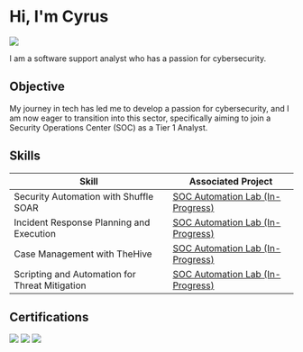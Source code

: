 # Hi, I'm Cyrus
<a href="https://linkedin.com](https://www.linkedin.com/in/cyrusolinger/"><img src="https://img.shields.io/badge/-LinkedIn-0072b1?&style=for-the-badge&logo=linkedin&logoColor=white" /></a>

I am a software support analyst who has a passion for cybersecurity.

## Objective

My journey in tech has led me to develop a passion for cybersecurity, and I am now eager to transition into this sector, specifically aiming to join a Security Operations Center (SOC) as a Tier 1 Analyst.

## Skills

| Skill                                         | Associated Project         |
|-----------------------------------------------|----------------------------|
| Security Automation with Shuffle SOAR         | <a href="https://github.com/cyrusolinger/SOC-Automation-Lab.git" target="_blank">SOC Automation Lab (In-Progress)</a>|
| Incident Response Planning and Execution      | <a href="https://github.com/cyrusolinger/SOC-Automation-Lab.git" target="_blank">SOC Automation Lab (In-Progress)</a>|
| Case Management with TheHive                  | <a href="https://github.com/cyrusolinger/SOC-Automation-Lab.git" target="_blank">SOC Automation Lab (In-Progress)</a>|
| Scripting and Automation for Threat Mitigation | <a href="https://github.com/cyrusolinger/SOC-Automation-Lab.git" target="_blank">SOC Automation Lab (In-Progress)</a>|

<!---
## Skills
[Provide skills and associated project. Make sure to hyperlink the project - Remove this afterwards]]

| Skill                                         | Associated Project         |
|-----------------------------------------------|----------------------------|
| SIEM Implementation and Log Analysis          | <a href="https://google.com">Detection Lab</a>|
| Network Traffic Monitoring and Attack Detection | <a href="https://google.com">Detection Lab</a>|
| Security Automation with Shuffle SOAR         | SOC Automation Lab|
| Incident Response Planning and Execution      | SOC Automation Lab|
| Case Management with TheHive                  | SOC Automation Lab|
| Scripting and Automation for Threat Mitigation | SOC Automation Lab|

## Tools
[Provide tools and break them down into categories. Use ChatGPT to help create the link - Remove this afterwards]]

### Network
<div>
    <img src="https://img.shields.io/badge/-Wireshark-1679A7?&style=for-the-badge&logo=Wireshark&logoColor=white" />
    <img src="https://img.shields.io/badge/-Suricata-EF3B2D?&style=for-the-badge&logo=Suricata&logoColor=white" />
    <img src="https://img.shields.io/badge/-Zeek-777BB4?&style=for-the-badge&logo=Zeek&logoColor=white" />
</div>

### Endpoint
<div>
    <img src="https://img.shields.io/badge/-Microsoft_Defender_for_Endpoint-00A4EF?&style=for-the-badge&logo=Microsoft&logoColor=white" />
    <img src="https://img.shields.io/badge/-Velociraptor-4B275F?&style=for-the-badge&logo=Velociraptor&logoColor=white" />
</div>

### SIEM
<div>
    <img src="https://img.shields.io/badge/-Microsoft_Sentinel-0078D4?&style=for-the-badge&logo=Microsoft&logoColor=white" />
    <img src="https://img.shields.io/badge/-Splunk-000000?&style=for-the-badge&logo=Splunk&logoColor=white" />
    <img src="https://img.shields.io/badge/-Elastic-005571?&style=for-the-badge&logo=Elastic&logoColor=white" />
</div>
--->
## Certifications

<div>
<a href="https://www.credly.com/badges/f91b5248-9761-40e1-8a06-aba1d51a4be0/public_url"><img src="https://img.shields.io/badge/-Security%2B-FF0000?&style=for-the-badge&logo=CompTIA&logoColor=white" /></a>
<a href="https://www.credly.com/badges/0c0f7a9b-613b-4714-9ac4-a27c608895b8/public_url"><img src="https://img.shields.io/badge/-Network%2B-007ACC?&style=for-the-badge&logo=CompTIA&logoColor=white" /></a>
<a href="https://www.credly.com/badges/c2736c4f-fbbd-4d75-b50d-e84145074f8e/public_url"><img src="https://img.shields.io/badge/-A%2B-4D4D4D?&style=for-the-badge&logo=CompTIA&logoColor=white" /></a>
</div>
<!---
## Projects
- Detection Lab
- SOC Automation Project
--->
